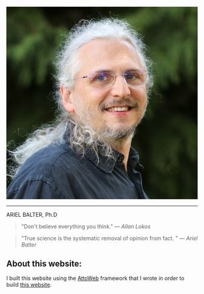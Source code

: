 ![Ariel Balter](assets/img/ArielBalterHeadshot-600x600.jpg)

----------------------------------------------------------------------------------------------
ARIEL BALTER, Ph.D

>"Don't believe everything you think." &mdash; _Allan Lokos_  

>"True science is the systematic removal of opinion from fact. " &mdash; _Ariel Balter_

## About this website:
I built this website using the [AttoWeb](http://attoweb.org) framework
that I wrote in order to build [this website](https://github.com/abalter/mywebsite).

